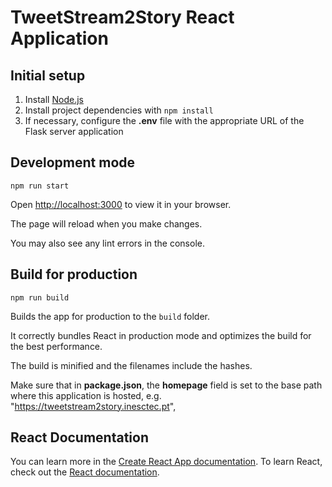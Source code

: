 # TweetStream2Story React Application



## Initial setup

 1. Install [Node.js](https://nodejs.org/en/download/) 
 2. Install project dependencies with ```npm install```
 3. If necessary, configure the **.env** file with the appropriate URL of the Flask server application


## Development mode

    npm run start
    
Open [http://localhost:3000](http://localhost:3000) to view it in your browser.

The page will reload when you make changes.

You may also see any lint errors in the console.

  
## Build for production

    npm run build

Builds the app for production to the `build` folder.

It correctly bundles React in production mode and optimizes the build for the best performance.

The build is minified and the filenames include the hashes.

Make sure that in **package.json**, the **homepage** field is set to the base path where this application is hosted, e.g. "https://tweetstream2story.inesctec.pt",
  

## React Documentation

You can learn more in the [Create React App documentation](https://facebook.github.io/create-react-app/docs/getting-started).
To learn React, check out the [React documentation](https://reactjs.org/).